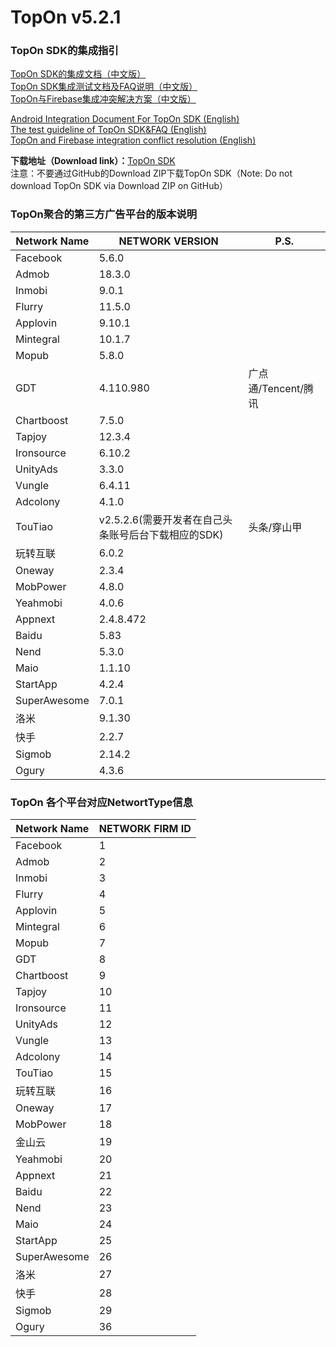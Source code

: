 # TopOn v5.2.1

<h3>TopOn SDK的集成指引</h3>

[TopOn SDK的集成文档（中文版）](zh/Android_TopOn_SDK_集成文档.md)<br>
[TopOn SDK集成测试文档及FAQ说明（中文版）](zh/TopOnSDK集成测试及FAQ说明.md)<br>
[TopOn与Firebase集成冲突解决方案（中文版）](zh/TopOn与Firebase集成冲突解决方案.md)

[Android Integration Document For TopOn SDK (English)](en/Android_Integration_Document_For_TopOn_SDK.md)<br>
[The test guideline of TopOn SDK&FAQ (English)](en/The_test_guideline_of_TopOn_SDK&FAQ.md)<br>
[TopOn and Firebase integration conflict resolution (English)](en/TopOn_and_Firebase_integration_conflict_resolution.md)<br>

**下载地址（Download link）：**[TopOn SDK](http://sdk-release.toponad.com/Android/5.2.1/TopOn_SDK_v5.2.1_20191205_Release.zip)<br>
注意：不要通过GitHub的Download ZIP下载TopOn SDK（Note: Do not download TopOn SDK via Download ZIP on GitHub）

<h3>TopOn聚合的第三方广告平台的版本说明</h3>

| Network Name| NETWORK VERSION| P.S. |
|---|---|---|
|Facebook | 5.6.0|  |
|Admob | 18.3.0 |  |
|Inmobi | 9.0.1 |   |
|Flurry| 11.5.0 |   |
|Applovin| 9.10.1 |   |
|Mintegral | 10.1.7 |  |
|Mopub | 5.8.0 |  |
|GDT | 4.110.980| 广点通/Tencent/腾讯 |
|Chartboost | 7.5.0|  | 
|Tapjoy | 12.3.4 |  |
|Ironsource | 6.10.2|  |
|UnityAds | 3.3.0 |  |
|Vungle | 6.4.11 |   |
|Adcolony | 4.1.0 |   |
|TouTiao|v2.5.2.6(需要开发者在自己头条账号后台下载相应的SDK)| 头条/穿山甲 |
|玩转互联 | 6.0.2  |  |
|Oneway|2.3.4|  |
|MobPower | 4.8.0 |  |
|Yeahmobi|4.0.6 |  |
|Appnext|2.4.8.472|  |
|Baidu|5.83 |  |
|Nend|5.3.0 |  |
|Maio|1.1.10 |  |
|StartApp|4.2.4|  |
|SuperAwesome|7.0.1|  |
|洛米|9.1.30|  |
|快手|2.2.7|  |
|Sigmob|2.14.2|  |
|Ogury|4.3.6|  |

<h3>TopOn 各个平台对应NetwortType信息</h3>

| Network Name| NETWORK FIRM ID|
|---|---|
|Facebook | 1 |
|Admob | 2 |
|Inmobi | 3 | 
|Flurry| 4 | 
|Applovin| 5 | 
|Mintegral | 6 |
|Mopub | 7 |
|GDT | 8|
|Chartboost | 9| 
|Tapjoy | 10 |
|Ironsource | 11|
|UnityAds | 12 |
|Vungle | 13 | 
|Adcolony | 14 | 
|TouTiao|15|
|玩转互联 | 16 |
|Oneway|17|
|MobPower | 18 |
|金山云 | 19 |
|Yeahmobi|20|
|Appnext|21|
|Baidu|22|
|Nend|23|
|Maio|24|
|StartApp |25|
|SuperAwesome |26|
|洛米|27|
|快手|28|
|Sigmob |29|
|Ogury |36|


